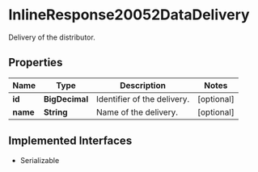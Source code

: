 

# InlineResponse20052DataDelivery

Delivery of the distributor.

## Properties

Name | Type | Description | Notes
------------ | ------------- | ------------- | -------------
**id** | **BigDecimal** | Identifier of the delivery. |  [optional]
**name** | **String** | Name of the delivery. |  [optional]


## Implemented Interfaces

* Serializable


